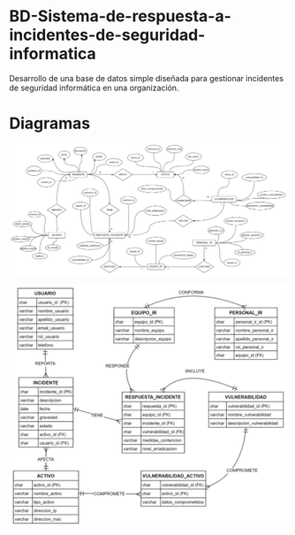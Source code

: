 # BD-Sistema-de-respuesta-a-incidentes-de-seguridad-informatica
Desarrollo de una base de datos simple diseñada para gestionar incidentes de seguridad informática en una organización.


# Diagramas
![Screenshot](https://github.com/mcdaqc/BD-Sistema-de-respuesta-a-incidentes-de-seguridad-informatica/blob/main/Diagrams/FinalProject-Page-5.jpg)

![Screenshot](https://github.com/mcdaqc/BD-Sistema-de-respuesta-a-incidentes-de-seguridad-informatica/blob/main/Diagrams/FinalProject-Page-6.jpg)

